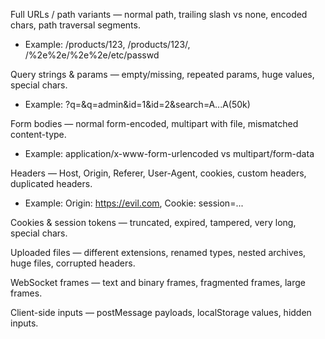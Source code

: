 Full URLs / path variants — normal path, trailing slash vs none, encoded chars, path traversal segments.
- Example: /products/123, /products/123/, /%2e%2e/%2e%2e/etc/passwd

Query strings & params — empty/missing, repeated params, huge values, special chars.
- Example: ?q=&q=admin&id=1&id=2&search=A...A(50k)

Form bodies — normal form-encoded, multipart with file, mismatched content-type.
- Example: application/x-www-form-urlencoded vs multipart/form-data

Headers — Host, Origin, Referer, User-Agent, cookies, custom headers, duplicated headers.
- Example: Origin: https://evil.com, Cookie: session=...

Cookies & session tokens — truncated, expired, tampered, very long, special chars.

Uploaded files — different extensions, renamed types, nested archives, huge files, corrupted headers.

WebSocket frames — text and binary frames, fragmented frames, large frames.

Client-side inputs — postMessage payloads, localStorage values, hidden inputs.
